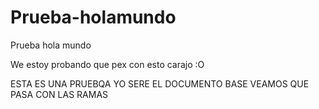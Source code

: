 # Prueba-holamundo
Prueba hola mundo

We estoy probando que pex con esto carajo :O

ESTA ES UNA PRUEBQA YO SERE EL DOCUMENTO BASE VEAMOS QUE PASA CON LAS RAMAS
